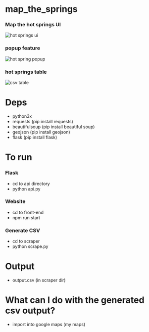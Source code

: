 # map_the_springs
### Map the hot springs UI
![hot springs ui](https://i.ibb.co/WvH7jSZ/hotspring.jpg)

### popup feature
![hot spring popup](
https://i.gyazo.com/34f640b3535a0945bff91b03b7d783eb.jpg)

### hot springs table
![csv table](
https://i.gyazo.com/7f4534d918b1654f4dd6ed4de162fede.png)

# Deps
* python3x
* requests (pip install requests)
* beautifulsoup (pip install beautiful soup)
* geojson (pip install geojson)
* flask (pip install flask)

# To run

### Flask
* cd to api directory
* python api.py

### Website
* cd to front-end
* npm run start

### Generate CSV
* cd to scraper
* python scrape.py

# Output
* output.csv (in scraper dir)

# What can I do with the generated csv output?
* import into google maps (my maps)
